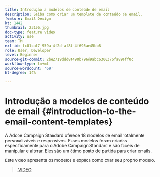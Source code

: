 ```yaml
---
title: Introdução a modelos de conteúdo de email
description: Saiba como criar um template de conteúdo de email.
feature: Email Design
kt: 1442
thumbnail: 23106.jpg
doc-type: feature video
activity: use
team: TM
exl-id: fc01caf7-959a-4f2d-af81-4f695ae45bb8
role: User, Developer
level: Beginner
source-git-commit: 2be2719ddd84490b796d9abc6300376fa896ff0c
workflow-type: tm+mt
source-wordcount: '69'
ht-degree: 14%

---
```


# Introdução a modelos de conteúdo de email {#introduction-to-the-email-content-templates}

A Adobe Campaign Standard oferece 18 modelos de email totalmente personalizáveis e responsivos. Esses modelos foram criados especificamente para o Adobe Campaign Standard e são fáceis de manipular e alterar. Eles são um ótimo ponto de partida para criar emails.

Este vídeo apresenta os modelos e explica como criar seu próprio modelo.

>[!VIDEO](https://video.tv.adobe.com/v/23106?quality=12)

